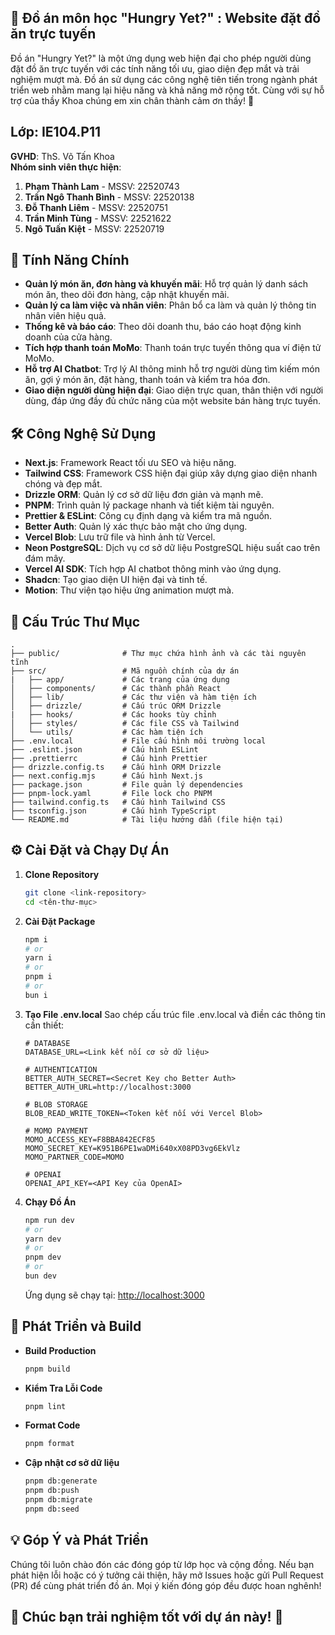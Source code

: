 ## 🌟 Đồ án môn học "Hungry Yet?" : Website đặt đồ ăn trực tuyến

Đồ án "Hungry Yet?" là một ứng dụng web hiện đại cho phép người dùng đặt đồ ăn trực tuyến với các tính năng tối ưu, giao diện đẹp mắt và trải nghiệm mượt mà. Đồ án sử dụng các công nghệ tiên tiến trong ngành phát triển web nhằm mang lại hiệu năng và khả năng mở rộng tốt. Cùng với sự hỗ trợ của thầy Khoa chúng em xin chân thành cảm ơn thầy! 🤟

## Lớp: IE104.P11

**GVHD**: ThS. Võ Tấn Khoa  
**Nhóm sinh viên thực hiện**:

1. **Phạm Thành Lam** - MSSV: 22520743
2. **Trần Ngô Thanh Bình** - MSSV: 22520138
3. **Đỗ Thanh Liêm** - MSSV: 22520751
4. **Trần Minh Tùng** - MSSV: 22521622
5. **Ngô Tuấn Kiệt** - MSSV: 22520719

## 🚀 Tính Năng Chính

- **Quản lý món ăn, đơn hàng và khuyến mãi**: Hỗ trợ quản lý danh sách món ăn, theo dõi đơn hàng, cập nhật khuyến mãi.
- **Quản lý ca làm việc và nhân viên**: Phân bổ ca làm và quản lý thông tin nhân viên hiệu quả.
- **Thống kê và báo cáo**: Theo dõi doanh thu, báo cáo hoạt động kinh doanh của cửa hàng.
- **Tích hợp thanh toán MoMo**: Thanh toán trực tuyến thông qua ví điện tử MoMo.
- **Hỗ trợ AI Chatbot**: Trợ lý AI thông minh hỗ trợ người dùng tìm kiếm món ăn, gợi ý món ăn, đặt hàng, thanh toán và kiểm tra hóa đơn.
- **Giao diện người dùng hiện đại**: Giao diện trực quan, thân thiện với người dùng, đáp ứng đầy đủ chức năng của một website bán hàng trực tuyến.

## 🛠️ Công Nghệ Sử Dụng

- **Next.js**: Framework React tối ưu SEO và hiệu năng.
- **Tailwind CSS**: Framework CSS hiện đại giúp xây dựng giao diện nhanh chóng và đẹp mắt.
- **Drizzle ORM**: Quản lý cơ sở dữ liệu đơn giản và mạnh mẽ.
- **PNPM**: Trình quản lý package nhanh và tiết kiệm tài nguyên.
- **Prettier & ESLint**: Công cụ định dạng và kiểm tra mã nguồn.
- **Better Auth**: Quản lý xác thực bảo mật cho ứng dụng.
- **Vercel Blob**: Lưu trữ file và hình ảnh từ Vercel.
- **Neon PostgreSQL**: Dịch vụ cơ sở dữ liệu PostgreSQL hiệu suất cao trên đám mây.
- **Vercel AI SDK**: Tích hợp AI chatbot thông minh vào ứng dụng.
- **Shadcn**: Tạo giao diện UI hiện đại và tinh tế.
- **Motion**: Thư viện tạo hiệu ứng animation mượt mà.

## 📂 Cấu Trúc Thư Mục

```plaintext
.
├── public/              # Thư mục chứa hình ảnh và các tài nguyên tĩnh
├── src/                 # Mã nguồn chính của dự án
|   ├── app/             # Các trang của ứng dụng
│   ├── components/      # Các thành phần React
│   ├── lib/             # Các thư viện và hàm tiện ích
│   ├── drizzle/         # Cấu trúc ORM Drizzle
|   ├── hooks/           # Các hooks tùy chỉnh
│   ├── styles/          # Các file CSS và Tailwind
│   └── utils/           # Các hàm tiện ích
├── .env.local           # File cấu hình môi trường local
├── .eslint.json         # Cấu hình ESLint
├── .prettierrc          # Cấu hình Prettier
├── drizzle.config.ts    # Cấu hình ORM Drizzle
├── next.config.mjs      # Cấu hình Next.js
├── package.json         # File quản lý dependencies
├── pnpm-lock.yaml       # File lock cho PNPM
├── tailwind.config.ts   # Cấu hình Tailwind CSS
├── tsconfig.json        # Cấu hình TypeScript
└── README.md            # Tài liệu hướng dẫn (file hiện tại)
```

## ⚙️ Cài Đặt và Chạy Dự Án

1. **Clone Repository**

   ```bash
   git clone <link-repository>
   cd <tên-thư-mục>
   ```

2. **Cài Đặt Package**

   ```bash
   npm i
   # or
   yarn i
   # or
   pnpm i
   # or
   bun i
   ```

3. **Tạo File .env.local**
   Sao chép cấu trúc file .env.local và điền các thông tin cần thiết:

   ```plaintext
   # DATABASE
   DATABASE_URL=<Link kết nối cơ sở dữ liệu>

   # AUTHENTICATION
   BETTER_AUTH_SECRET=<Secret Key cho Better Auth>
   BETTER_AUTH_URL=http://localhost:3000

   # BLOB STORAGE
   BLOB_READ_WRITE_TOKEN=<Token kết nối với Vercel Blob>

   # MOMO PAYMENT
   MOMO_ACCESS_KEY=F8BBA842ECF85
   MOMO_SECRET_KEY=K951B6PE1waDMi640xX08PD3vg6EkVlz
   MOMO_PARTNER_CODE=MOMO

   # OPENAI
   OPENAI_API_KEY=<API Key của OpenAI>
   ```

4. **Chạy Đồ Án**
   ```bash
   npm run dev
   # or
   yarn dev
   # or
   pnpm dev
   # or
   bun dev
   ```
   Ứng dụng sẽ chạy tại: [http://localhost:3000](http://localhost:3000)

## 🧩 Phát Triển và Build

- **Build Production**
  ```bash
  pnpm build
  ```
- **Kiểm Tra Lỗi Code**
  ```bash
  pnpm lint
  ```
- **Format Code**
  ```bash
  pnpm format
  ```
- **Cập nhật cơ sở dữ liệu**
  ```bash
  pnpm db:generate
  pnpm db:push
  pnpm db:migrate
  pnpm db:seed
  ```

## 💡 Góp Ý và Phát Triển

Chúng tôi luôn chào đón các đóng góp từ lớp học và cộng đồng. Nếu bạn phát hiện lỗi hoặc có ý tưởng cải thiện, hãy mở Issues hoặc gửi Pull Request (PR) để cùng phát triển đồ án. Mọi ý kiến đóng góp đều được hoan nghênh!

## 🎉 Chúc bạn trải nghiệm tốt với dự án này! 🚀
